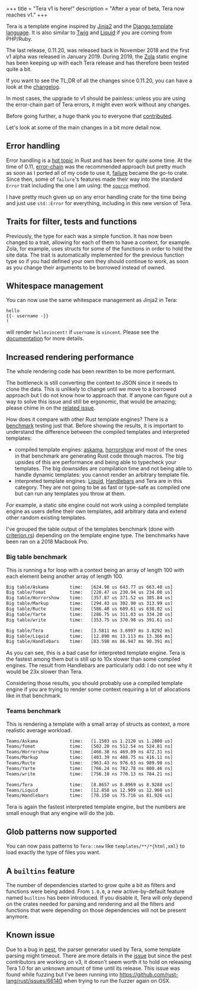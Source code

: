 +++
title = "Tera v1 is here!"
description = "After a year of beta, Tera now reaches v1."
+++

Tera is a template engine inspired by [Jinja2](http://jinja.pocoo.org/) and the [Django template language](https://docs.djangoproject.com/en/1.9/topics/templates/).
It is also similar to [Twig](https://twig.symfony.com/) and [Liquid](https://shopify.github.io/liquid/) if you are coming from PHP/Ruby.

The last release, 0.11.20, was released back in November 2018 and the first v1 alpha was released in January 2019. During 2019,
the [Zola](https://www.getzola.org/) static engine has been keeping up with each Tera release and has therefore been tested quite a bit.

If you want to see the TL;DR of all the changes since 0.11.20, you can have a look at the [changelog](https://github.com/Keats/tera/blob/master/CHANGELOG.md#100-2019-12-07).

In most cases, the upgrade to v1 should be painless: unless you are using the error-chain part of Tera errors, it might
even work without any changes.

Before going further, a huge thank you to everyone that [contributed](https://github.com/Keats/tera/graphs/contributors).

Let's look at some of the main changes in a bit more detail now.

## Error handling
Error handling is a [hot topic](https://blog.yoshuawuyts.com/error-handling-survey/) in Rust and has been for quite some time. 
At the time of 0.11, [error-chain](https://github.com/rust-lang-nursery/error-chain) was the recommended approach but pretty much as
soon as I ported all of my code to use it, [failure](https://github.com/rust-lang-nursery/failure/) became the go-to crate. Since then,
some of `failure`'s features made their way into the standard `Error` trait including the one I am using: the [`source`](https://doc.rust-lang.org/std/error/trait.Error.html#method.source) method.

I have pretty much given up on any error handling crate for the time being and just use `std::Error` for everything, including in this new version of Tera.

## Traits for filter, tests and functions
Previously, the type for each was a simple function. It has now been changed to a trait, allowing for each of them to have a context, for example.
Zola, for example, uses structs for some of the functions in order to hold the site data. The trait is automatically implemented for the previous function
type so if you had defined your own they should continue to work, as soon as you change their arguments to be borrowed instead of owned.

## Whitespace management
You can now use the same whitespace management as Jinja2 in Tera:

```jinja2
hello
{{- username -}}
!
```

will render `hellovincent!` if `username` is `vincent`. Please see the [documentation]() for more details.

## Increased rendering performance
The whole rendering code has been rewritten to be more performant.

The bottleneck is still converting the context to JSON since it needs to clone the data. 
This is unlikely to change until we move to a borrowed approach but I do not know how to approach that. If
anyone can figure out a way to solve this issue and still be ergonomic, that would be amazing; please chime in on the [related issue](https://github.com/Keats/tera/issues/469).

How does it compare with other Rust template engines? There is a [benchmark](https://github.com/djc/template-benchmarks-rs) testing just that.
Before showing the results, it is important to understand the difference between the compiled templates and interpreted templates:

- compiled template engines: [askama](https://crates.io/crates/askama), [horrorshow](https://crates.io/crates/horrorshow) and most of the ones
in that benchmark are generating Rust code through macros. The big upsides of this are performance and being able to typecheck your templates.
The big downsides are compilation time and not being able to handle dynamic templates: you cannot render an arbitrary template file.
- interpreted template engines: [Liquid](https://crates.io/crates/liquid), [Handlebars](https://crates.io/crates/handlebars) and Tera are in this category.
They are not going to be as fast or type-safe as compiled one but can run any templates you throw at them.

For example, a static site engine could not work using a compiled template engine as users define their own templates, add arbitrary data and extend other random existing templates.

I've grouped the table output of the templates benchmark (done with [criterion.rs](https://github.com/bheisler/criterion.rs)) depending on the template engine type.
The benchmarks have been ran on a 2018 Macbook Pro.

### Big table benchmark
This is running a for loop with a context being an array of length 100 with each element being another array of length 100.

```bash
Big table/Askama        time:   [624.98 us 643.77 us 663.40 us]
Big table/fomat         time:   [228.47 us 230.94 us 234.08 us]
Big table/Horrorshow    time:   [357.87 us 371.52 us 385.84 us]  
Big table/Markup        time:   [294.43 us 302.90 us 313.99 us] 
Big table/Ructe         time:   [586.48 us 609.61 us 638.02 us]
Big table/Yarte         time:   [286.75 us 311.03 us 334.20 us]
Big table/write         time:   [353.75 us 370.98 us 391.61 us] 

Big table/Tera          time:   [3.5811 ms 3.6997 ms 3.8292 ms] 
Big table/Liquid        time:   [12.890 ms 13.113 ms 13.366 ms] 
Big table/Handlebars    time:   [83.598 ms 86.947 ms 90.391 ms]   
```

As you can see, this is a bad case for interpreted template engine. Tera is the fastest among them but is still up to 10x slower than some compiled engines.
The result from Handlebars are particularly odd: I do not see why it would be 23x slower than Tera.

Considering those results, you should probably use a compiled template engine if you are trying to render some context
requiring a lot of allocations like in that benchmark.

### Teams benchmark
This is rendering a template with a small array of structs as context, a more realistic average workload.

```bash
Teams/Askama            time:   [1.1503 us 1.2120 us 1.2800 us] 
Teams/fomat             time:   [502.20 ns 512.54 ns 524.81 ns] 
Teams/Horrorshow        time:   [466.38 ns 469.09 ns 472.31 ns] 
Teams/Markup            time:   [403.39 ns 408.75 ns 416.11 ns] 
Teams/Ructe             time:   [963.43 ns 976.63 ns 989.98 ns]
Teams/Yarte             time:   [766.24 ns 782.78 ns 800.46 ns]
Teams/write             time:   [756.18 ns 770.13 ns 784.21 ns] 

Teams/Tera              time:   [8.8657 us 8.8969 us 8.9288 us] 
Teams/Liquid            time:   [12.858 us 12.909 us 12.960 us] 
Teams/Handlebars        time:   [70.150 us 75.716 us 81.926 us]
```

Tera is again the fastest interpreted template engine, but the numbers are small enough that any engine will do the job.

## Glob patterns now supported
You can now pass patterns to `Tera::new` like `templates/**/*{html,xml}` to load exactly the type of files you want.

## A `builtins` feature
The number of dependencies started to grow quite a bit as filters and functions were being added. 
From `1.0.0`, a new active-by-default feature named `builtins` has been introduced. If you disable it, Tera will only
depend on the crates needed for parsing and rendering and all the filters and functions that were depending on those
dependencies will not be present anymore.

## Known issue

Due to a bug in [pest](https://pest.rs/), the parser generator used by Tera, some template parsing might timeout. There 
are more details in the [issue](https://github.com/Keats/tera/issues/436) but since the pest contributors are working on v3, 
it doesn't seem worth it to hold on releasing Tera 1.0 for an unknown amount of time until its release.
This issue was found while fuzzing but I've been running into <https://github.com/rust-lang/rust/issues/66140> when trying
to run the fuzzer again on OSX.
